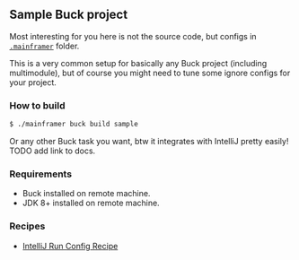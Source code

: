 ## Sample Buck project

Most interesting for you here is not the source code, but configs in [`.mainframer`](.mainframer) folder.

This is a very common setup for basically any Buck project (including multimodule), but of course you might need to tune some ignore configs for your project.

### How to build

```bash
$ ./mainframer buck build sample
```

Or any other Buck task you want, btw it integrates with IntelliJ pretty easily! TODO add link to docs.

### Requirements

* Buck installed on remote machine.
* JDK 8+ installed on remote machine.

### Recipes

* [IntelliJ Run Config Recipe](../../recipes/INTELLIJ_RUN_CONFIG.md)
